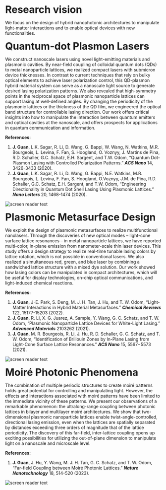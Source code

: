 <font size=6>**Research vision**</font>

We focus on the design of hybrid nanophotonic architectures to manipulate light-matter interactions and to enable optical devices with new functionalities.

<font size=6>**Quantum-dot Plasmon Lasers**</font>

We construct nanoscale lasers using novel light-emitting materials and plasmonic cavities. By near-field coupling of colloidal quantum dots (QDs) to metal nanoparticle lattices, we realized compact lasers with submicron device thicknesses. In contrast to current techniques that rely on bulky optical elements to achieve laser polarization control, this QD-plasmon hybrid material system can serve as a nanoscale light source to generate desired lasing polarization patterns. We also revealed that high-symmetry points in the reciprocal space of plasmonic nanoparticle lattices can support lasing at well-defined angles. By changing the periodicity of the plasmonic lattices or the thickness of the QD film, we engineered the optical band structure for controllable lasing direction. Our work offers critical insights into how to manipulate the interaction between quantum emitters and optical cavities at the nanoscale, and offers prospects for applications in quantum communication and information.

**References:**
1. **J. Guan**, L.K. Sagar, R. Li, D. Wang, G. Bappi, W. Wang, N. Watkins, M.R. Bourgeois, L. Levina, F. Fan, S. Hoogland, O. Voznyy, J. Martins de Pina, R.D. Schaller, G.C. Schatz, E.H. Sargent, and T.W. Odom, “Quantum Dot-Plasmon Lasing with Controlled Polarization Patterns.” **_ACS Nano_** 14, 3426-3433 (2020).
2. **J. Guan**, L.K. Sagar, R. Li, D. Wang, G. Bappi, N.E. Watkins, M.R. Bourgeois, L. Levina, F. Fan, S. Hoogland, O.Voznyy, J.M. de Pina, R.D. Schaller, G.C. Schatz, E.H. Sargent, and T.W. Odom, “Engineering Directionality in Quantum Dot Shell Lasing Using Plasmonic Lattices.” **_Nano Letters_** 20, 1468-1474 (2020).

![screen reader text](QD-laser-ACSNano.png "Quantum dot plasmon lasers")


<font size=6>**Plasmonic Metasurface Design**</font>

We exploit the design of plasmonic metasurfaces to realize multifunctional nanolasers. Through the discoveries of new optical modes – light-cone surface lattice resonances – in metal nanoparticle lattices, we have reported multi-color, in-plane emission from nanometer-scale thin laser devices. This study offers a design strategy to realize real-time tunable lasing colors by lattice rotation, which is not possible in conventional lasers. We also realized a simultaneous red, green, and blue laser by combining a sandwiched lattice structure with a mixed dye solution. Our work showed how lasing colors can be manipulated in compact architectures, which will be useful for display technologies, on-chip optical communications, and light-induced chemical reactions.

**References:**
1. **J. Guan**, J-E. Park, S. Deng, M. J. H. Tan, J. Hu, and T. W. Odom, “Light-Matter Interactions in Hybrid Material Metasurfaces.” **_Chemical Reviews_** 122, 15177-15203 (2022).
2. **J. Guan**, R. Li, X. G. Juarez, A. Sample, Y. Wang, G. C. Schatz, and T. W. Odom, “Plasmonic Nanoparticle Lattice Devices for White-Light Lasing.” **_Advanced Materials_** 2103262 (2021).
3. **J. Guan**, M. R. Bourgeois, R. Li, J. Hu, R. D. Schaller, G. C. Schatz, and T. W. Odom, “Identification of Brillouin Zones by In-Plane Lasing from Light-Cone Surface Lattice Resonances.” **_ACS Nano_** 15, 5567−5573 (2021).
  
![screen reader text](White-laser.png "Sandwiched metasurface architectures enable white-light lasers")


<font size=6>**Moiré Photonic Phenomena**</font>

The combination of multiple periodic structures to create moiré patterns holds great potential for controlling and manipulating light. However, the effects and interactions associated with moiré patterns have been limited to the immediate vicinity of these patterns. We present our observations of a remarkable phenomenon: the ultralong-range coupling between photonic lattices in bilayer and multilayer moiré architectures. We show that two-dimensional plasmonic nanoparticle lattices enable twist-angle-controlled, directional lasing emission, even when the lattices are spatially separated by distances exceeding three orders of magnitude that of the lattice periodicity. The discovery of this far-field, inter-lattice coupling opens up exciting possibilities for utilizing the out-of-plane dimension to manipulate light on a nanoscale and microscale level.

**References:**
1. **J. Guan**, J. Hu, Y. Wang, M. J. H. Tan, G. C. Schatz, and T. W. Odom, “Far-field Coupling between Moiré Photonic Lattices.” **_Nature Nanotechnology_** 18, 514-520 (2023).

![screen reader text](Moire.jpg "Remote coupling in moiré photonic lattices")